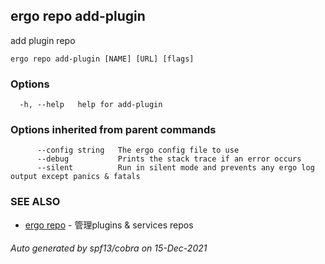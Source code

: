 ## ergo repo add-plugin

add plugin repo

```
ergo repo add-plugin [NAME] [URL] [flags]
```

### Options

```
  -h, --help   help for add-plugin
```

### Options inherited from parent commands

```
      --config string   The ergo config file to use
      --debug           Prints the stack trace if an error occurs
      --silent          Run in silent mode and prevents any ergo log output except panics & fatals
```

### SEE ALSO

* [ergo repo](ergo_repo.md)	 - 管理plugins & services repos

###### Auto generated by spf13/cobra on 15-Dec-2021
